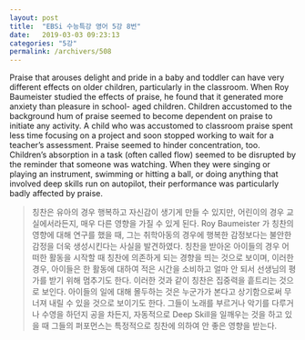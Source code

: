 ```yaml
---
layout: post
title:  "EBSi 수능특강 영어 5강 8번"
date:   2019-03-03 09:23:13
categories: "5강"
permalink: /archivers/508
---
```


Praise that arouses delight and pride in a baby and toddler can have very different effects on older children, particularly in the classroom. When Roy Baumeister studied the effects of praise, he found that it generated more anxiety than pleasure in school- aged children. Children accustomed to the background hum of praise seemed to become dependent on praise to initiate any activity. A child who was accustomed to classroom praise spent less time focusing on a project and soon stopped working to wait for a teacher’s assessment. Praise seemed to hinder concentration, too. Children’s absorption in a task (often called flow) seemed to be disrupted by the reminder that someone was watching. When they were singing or playing an instrument, swimming or hitting a ball, or doing anything that involved deep skills run on autopilot, their performance was particularly badly affected by praise.
<!--more-->

>칭찬은 유아의 경우 행복하고 자신감이 생기게 만들 수 있지만, 어린이의 경우 교실에서라든지, 매우 다른 영향을 가질 수 있게 된다. Roy Baumeister 가 칭찬의 영향에 대해 연구를 했을 때, 그는 취학아동의 경우에 행복한 감정보다는 불안한 감정을 더욱 생성시킨다는 사실을 발견하였다. 칭찬을 받아온 아이들의 경우 어떠한 활동을 시작할 때 칭찬에 의존하게 되는 경향을 띄는 것으로 보이며, 이러한 경우, 아이들은 한 활동에 대하여 적은 시간을 소비하고 얼마 안 되서 선생님의 평가를 받기 위해 멈추기도 한다. 이러한 것과 같이 칭찬은 집중력을 흩트리는 것으로 보인다. 아이들의 일에 대해 몰두하는 것은 누군가가 본다고 상기함으로써 무너져 내릴 수 있을 것으로 보이기도 한다. 그들이 노래를 부르거나 악기를 다루거나 수영을 하던지 공을 차든지, 자동적으로 Deep Skill을 일깨우는 것을 하고 있을 때 그들의 퍼포먼스는 특정적으로 칭찬에 의하여 안 좋은 영향을 받는다.

